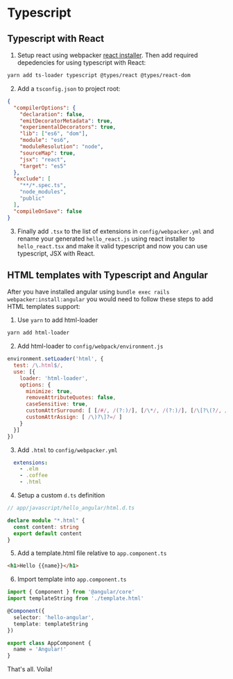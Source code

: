 # Typescript


## Typescript with React

1. Setup react using webpacker [react installer](#react). Then add required depedencies
for using typescript with React:

```bash
yarn add ts-loader typescript @types/react @types/react-dom
```

2. Add a `tsconfig.json` to project root:

``` json
{
  "compilerOptions": {
    "declaration": false,
    "emitDecoratorMetadata": true,
    "experimentalDecorators": true,
    "lib": ["es6", "dom"],
    "module": "es6",
    "moduleResolution": "node",
    "sourceMap": true,
    "jsx": "react",
    "target": "es5"
  },
  "exclude": [
    "**/*.spec.ts",
    "node_modules",
    "public"
  ],
  "compileOnSave": false
}
```

3. Finally add `.tsx` to the list of extensions in `config/webpacker.yml`
and rename your generated `hello_react.js` using react installer
to `hello_react.tsx` and make it valid typescript and now you can use
typescript, JSX with React.



## HTML templates with Typescript and Angular

After you have installed angular using `bundle exec rails webpacker:install:angular`
you would need to follow these steps to add HTML templates support:

1. Use `yarn` to add html-loader

```bash
yarn add html-loader
```

2. Add html-loader to `config/webpack/environment.js`

```js
environment.setLoader('html', {
  test: /\.html$/,
  use: [{
    loader: 'html-loader',
    options: {
      minimize: true,
      removeAttributeQuotes: false,
      caseSensitive: true,
      customAttrSurround: [ [/#/, /(?:)/], [/\*/, /(?:)/], [/\[?\(?/, /(?:)/] ],
      customAttrAssign: [ /\)?\]?=/ ]
    }
  }]
})
```

3. Add `.html` to `config/webpacker.yml`

```yml
  extensions:
    - .elm
    - .coffee
    - .html
```

4. Setup a custom `d.ts` definition

```ts
// app/javascript/hello_angular/html.d.ts

declare module "*.html" {
  const content: string
  export default content
}
```

5. Add a template.html file relative to `app.component.ts`

```html
<h1>Hello {{name}}</h1>
```

6. Import template into `app.component.ts`

```ts
import { Component } from '@angular/core'
import templateString from './template.html'

@Component({
  selector: 'hello-angular',
  template: templateString
})

export class AppComponent {
  name = 'Angular!'
}
```

That's all. Voila!
